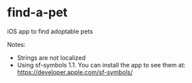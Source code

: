 # find-a-pet
iOS app to find adoptable pets

Notes:
- Strings are not localized
- Using sf-symbols 1.1. You can install the app to see them at: https://developer.apple.com/sf-symbols/
